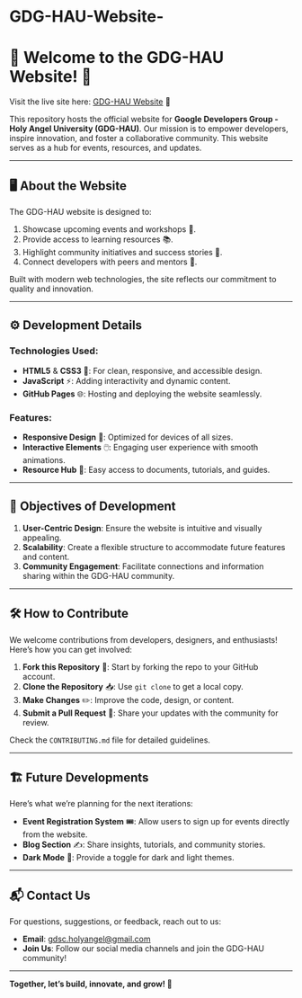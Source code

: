 # GDG-HAU-Website-

# 🌟 Welcome to the GDG-HAU Website! 🌟

Visit the live site here: [GDG-HAU Website](https://gdsc-hau.pages.dev/) 🚀

This repository hosts the official website for **Google Developers Group - Holy Angel University (GDG-HAU)**. Our mission is to empower developers, inspire innovation, and foster a collaborative community. This website serves as a hub for events, resources, and updates.

---

## 🖥️ About the Website
The GDG-HAU website is designed to:

1. Showcase upcoming events and workshops 📅.
2. Provide access to learning resources 📚.
3. Highlight community initiatives and success stories 🌟.
4. Connect developers with peers and mentors 🤝.

Built with modern web technologies, the site reflects our commitment to quality and innovation.

---

## ⚙️ Development Details

### Technologies Used:
- **HTML5** & **CSS3** 🎨: For clean, responsive, and accessible design.
- **JavaScript** ⚡: Adding interactivity and dynamic content.
- **GitHub Pages** 🌐: Hosting and deploying the website seamlessly.

### Features:
- **Responsive Design** 📱: Optimized for devices of all sizes.
- **Interactive Elements** 🖱️: Engaging user experience with smooth animations.
- **Resource Hub** 📂: Easy access to documents, tutorials, and guides.

---

## 🎯 Objectives of Development

1. **User-Centric Design**: Ensure the website is intuitive and visually appealing.
2. **Scalability**: Create a flexible structure to accommodate future features and content.
3. **Community Engagement**: Facilitate connections and information sharing within the GDG-HAU community.

---

## 🛠️ How to Contribute

We welcome contributions from developers, designers, and enthusiasts! Here’s how you can get involved:

1. **Fork this Repository** 🍴: Start by forking the repo to your GitHub account.
2. **Clone the Repository** 📥: Use `git clone` to get a local copy.
3. **Make Changes** ✏️: Improve the code, design, or content.
4. **Submit a Pull Request** 🔀: Share your updates with the community for review.

Check the `CONTRIBUTING.md` file for detailed guidelines.

---

## 🏗️ Future Developments

Here’s what we’re planning for the next iterations:
- **Event Registration System** 🎟️: Allow users to sign up for events directly from the website.
- **Blog Section** ✍️: Share insights, tutorials, and community stories.
- **Dark Mode** 🌙: Provide a toggle for dark and light themes.

---

## 📬 Contact Us

For questions, suggestions, or feedback, reach out to us:
- **Email**: [gdsc.holyangel@gmail.com](mailto:gdsc.holyangel@gmail.com)
- **Join Us**: Follow our social media channels and join the GDG-HAU community!

---

**Together, let’s build, innovate, and grow! 🚀**


